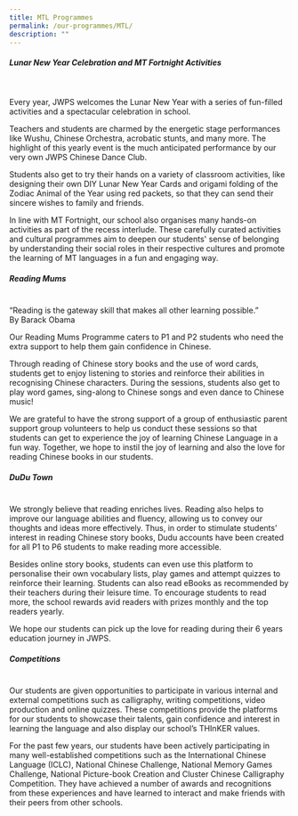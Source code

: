 ```yaml
---
title: MTL Programmes
permalink: /our-programmes/MTL/
description: ""
---
```

##### Lunar New Year Celebration and MT Fortnight Activities
<br>

Every year, JWPS welcomes the Lunar New Year with a series of fun-filled activities and a spectacular celebration in school. <br>

Teachers and students are charmed by the energetic stage performances like Wushu, Chinese Orchestra, acrobatic stunts, and many more. The highlight of this yearly event is the much anticipated performance by our very own JWPS Chinese Dance Club. <br>

Students also get to try their hands on a variety of classroom activities, like designing their own DIY Lunar New Year Cards and origami folding of the Zodiac Animal of the Year using red packets, so that they can send their sincere wishes to family and friends.<br>

In line with MT Fortnight, our school also organises many hands-on activities as part of the recess interlude. These carefully curated activities and cultural programmes aim to deepen our students' sense of belonging by understanding their social roles in their respective cultures and promote the learning of MT languages in a fun and engaging way.
<br>

##### Reading Mums
<br>
“Reading is the gateway skill that makes all other learning possible.”<br>
By Barack Obama<br>

Our Reading Mums Programme caters to P1 and P2 students who need the extra support to help them gain confidence in Chinese. <br>

Through reading of Chinese story books and the use of word cards, students get to enjoy listening to stories and reinforce their abilities in recognising Chinese characters. During the sessions, students also get to play word games, sing-along to Chinese songs and even dance to Chinese music! <br>

We are grateful to have the strong support of a group of enthusiastic parent support group volunteers to help us conduct these sessions so that students can get to experience the joy of learning Chinese Language in a fun way. Together, we hope to instil the joy of learning and also the love for reading Chinese books in our students.
<br>

##### DuDu Town
<br>
We strongly believe that reading enriches lives. Reading also helps to improve our language abilities and fluency, allowing us to convey our thoughts and ideas more effectively. Thus, in order to stimulate students’ interest in reading Chinese story books, Dudu accounts have been created for all P1 to P6 students to make reading more accessible. <br>

Besides online story books, students can even use this platform to personalise their own vocabulary lists, play games and attempt quizzes to reinforce their learning. Students can also read eBooks as recommended by their teachers during their leisure time. To encourage students to read more, the school rewards avid readers with prizes monthly and the top readers yearly.<br>

We hope our students can pick up the love for reading during their 6 years education journey in JWPS.<br>


##### Competitions
<br>
Our students are given opportunities to participate in various internal and external competitions such as calligraphy, writing competitions, video production and online quizzes. These competitions provide the platforms for our students to showcase their talents, gain confidence and interest in learning the language and also display our school’s THInKER values. <br>

For the past few years, our students have been actively participating in many well-established competitions such as the International Chinese Language (ICLC), National Chinese Challenge, National Memory Games Challenge, National Picture-book Creation and Cluster Chinese Calligraphy Competition.  They have achieved a number of awards and recognitions from these experiences and have learned to interact and make friends with their peers from other schools.